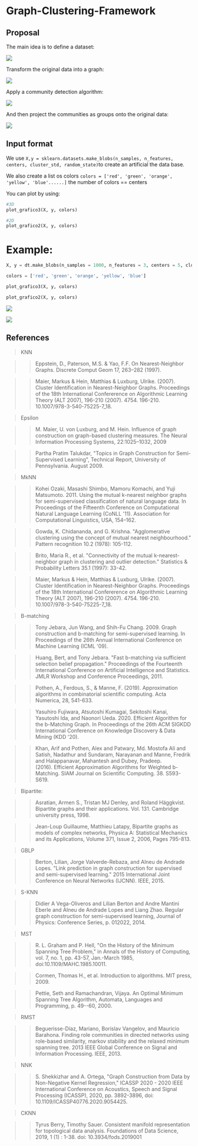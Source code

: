 # Graph-Clustering-Framework

## Proposal

The main idea is to define a dataset:

![](./pics/fig_conjunto_de_dados_a.png)

Transform the original data into a graph:

![](./pics/fig_conjunto_de_dados_b.jpeg)

Apply a community detection algorithm:

![](./pics/fig_conjunto_de_dados_c.jpeg)

And then project the communities as groups onto the original data:

![](./pics/fig_conjunto_de_dados_d.png)


## Input format
We use `X,y = sklearn.datasets.make_blobs(n_samples, n_features, centers, cluster_std, random_state)`to create an artificial the data base.

We also create a list os colors `colors = ['red', 'green', 'orange', 'yellow', 'blue'......]` the number of colors == centers

You can plot by using:

~~~python
#3D
plot_grafico3(X, y, colors)

#2D
plot_grafico2(X, y, colors)
~~~~

# Example:
~~~python
X, y = dt.make_blobs(n_samples = 1000, n_features = 3, centers = 5, cluster_std = 1.1, random_state = 33)

colors = ['red', 'green', 'orange', 'yellow', 'blue']

plot_grafico3(X, y, colors)

plot_grafico2(X, y, colors)
~~~

![](./pics/3d_artificial_data.png)

![](./pics/2d_artificial_data.png)

## References
>KNN

  >> Eppstein, D., Paterson, M.S. & Yao, F.F. On Nearest-Neighbor Graphs. Discrete Comput Geom 17, 263–282 (1997).

  >>Maier, Markus & Hein, Matthias & Luxburg, Ulrike. (2007). Cluster Identification in Nearest-Neighbor Graphs. Proceedings of the 18th International Confererence on Algorithmic   Learning Theory (ALT 2007), 196-210 (2007). 4754. 196-210. 10.1007/978-3-540-75225-7_18.

>Epsilon

 >> M. Maier, U. von Luxburg, and M. Hein. Influence of graph construction on graph-based clustering measures. The Neural Information Processing Systems, 22:1025–1032, 2009

 >> Partha Pratim Talukdar, "Topics in Graph Construction for Semi-Supervised Learning", Technical Report, University of Pennsylvania. August 2009.

>MkNN

  >>Kohei Ozaki, Masashi Shimbo, Mamoru Komachi, and Yuji Matsumoto. 2011. Using the mutual k-nearest neighbor graphs for semi-supervised classification of natural language data.   In Proceedings of the Fifteenth Conference on Computational Natural Language Learning (CoNLL '11). Association for Computational Linguistics, USA, 154–162.

  >>Gowda, K. Chidananda, and G. Krishna. "Agglomerative clustering using the concept of mutual nearest neighbourhood." Pattern recognition 10.2 (1978): 105-112.

  >>Brito, Maria R., et al. "Connectivity of the mutual k-nearest-neighbor graph in clustering and outlier detection." Statistics & Probability Letters 35.1 (1997): 33-42.

  >>Maier, Markus & Hein, Matthias & Luxburg, Ulrike. (2007). Cluster Identification in Nearest-Neighbor Graphs. Proceedings of the 18th International Confererence on Algorithmic   Learning Theory (ALT 2007), 196-210 (2007). 4754. 196-210. 10.1007/978-3-540-75225-7_18.

>B-matching

  >>Tony Jebara, Jun Wang, and Shih-Fu Chang. 2009. Graph construction and b-matching for semi-supervised learning. In Proceedings of the 26th Annual International Conference on     Machine Learning (ICML '09).

 >> Huang, Bert, and Tony Jebara. "Fast b-matching via sufficient selection belief propagation." Proceedings of the Fourteenth International Conference on Artificial Intelligence   and Statistics. JMLR Workshop and Conference Proceedings, 2011.

 >> Pothen, A., Ferdous, S., & Manne, F. (2019). Approximation algorithms in combinatorial scientific computing. Acta Numerica, 28, 541-633.

 >> Yasuhiro Fujiwara, Atsutoshi Kumagai, Sekitoshi Kanai, Yasutoshi Ida, and Naonori Ueda. 2020. Efficient Algorithm for the b-Matching Graph. In Proceedings of the 26th ACM       SIGKDD International Conference on Knowledge Discovery & Data Mining (KDD '20).

 >> Khan, Arif and Pothen, Alex and Patwary, Md. Mostofa Ali and Satish, Nadathur and Sundaram, Narayanan and Manne, Fredrik and Halappanavar, Mahantesh and Dubey, Pradeep.       
  (2016). Efficient Approximation Algorithms for Weighted b-Matching. SIAM Journal on Scientific Computing. 38. S593-S619.

>Bipartite:

 >> Asratian, Armen S., Tristan MJ Denley, and Roland Häggkvist. Bipartite graphs and their applications. Vol. 131. Cambridge university press, 1998.

 >> Jean-Loup Guillaume, Matthieu Latapy, Bipartite graphs as models of complex networks, Physica A: Statistical Mechanics and its Applications, Volume 371, Issue 2, 2006, Pages    795-813.

>GBLP

  >>Berton, Lilian, Jorge Valverde-Rebaza, and Alneu de Andrade Lopes. "Link prediction in graph construction for supervised and semi-supervised learning." 2015 International Joint Conference on Neural Networks (IJCNN). IEEE, 2015.
  
>S-KNN

  >>Didier A Vega-Oliveros and Lilian Berton and Andre Mantini Eberle and Alneu de Andrade Lopes and Liang Zhao. Regular graph construction for semi-supervised learning, Journal    of Physics: Conference Series, p. 012022, 2014.
  
>MST

  >>R. L. Graham and P. Hell, "On the History of the Minimum Spanning Tree Problem," in Annals of the History of Computing, vol. 7, no. 1, pp. 43-57, Jan.-March 1985, doi:10.1109/MAHC.1985.10011.

  >>Cormen, Thomas H., et al. Introduction to algorithms. MIT press, 2009.

  >>Pettie, Seth and Ramachandran, Vijaya. An Optimal Minimum Spanning Tree Algorithm, Automata, Languages and Programming, p. 49--60, 2000.

>RMST

  >>Beguerisse-Díaz, Mariano, Borislav Vangelov, and Mauricio Barahona. Finding role communities in directed networks using role-based similarity, markov stability and the 
  relaxed minimum spanning tree. 2013 IEEE Global Conference on Signal and Information Processing. IEEE, 2013.
  
>NNK

 >> S. Shekkizhar and A. Ortega, "Graph Construction from Data by Non-Negative Kernel Regression," ICASSP 2020 - 2020 IEEE International Conference on Acoustics, Speech and 
  Signal Processing (ICASSP), 2020, pp. 3892-3896, doi: 10.1109/ICASSP40776.2020.9054425.
  
>CKNN

  >>Tyrus Berry, Timothy Sauer. Consistent manifold representation for topological data analysis. Foundations of Data Science, 2019, 1 (1) : 1-38. doi: 10.3934/fods.2019001
